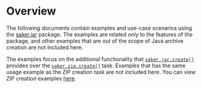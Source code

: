# Overview

The following documents contain examples and use-case scenarios using the [saker.jar](https://nest.saker.build/package/saker.jar) package. The examples are related only to the features of the package, and other examples that are out of the scope of Java archive creation are not included here.

The examples focus on the additional functionality that [`saker.jar.create()`](/taskdoc/saker.jar.create.html) provides over the [`saker.zip.create()`](root:/saker.zip/taskdoc/saker.zip.create.html) task. Examples that has the same usage example as the ZIP creation task are not included here. You can view ZIP creation examples [here](root:/saker.zip/doc/examples/index.html).
